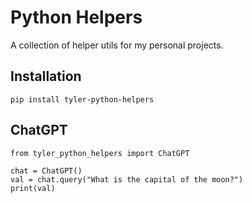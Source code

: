 # Python Helpers

A collection of helper utils for my personal projects.

## Installation
```
pip install tyler-python-helpers
```

## ChatGPT
```
from tyler_python_helpers import ChatGPT

chat = ChatGPT()
val = chat.query("What is the capital of the moon?")
print(val)
```